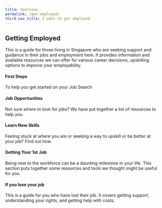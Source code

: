 ```yaml
---
title: Overview
permalink: /get-employed/
third_nav_title: I want to get employed
---
```


## Getting Employed
This is a guide for those living in Singapore who are seeking support and guidance in their jobs and employment here. It provides information and available resources we can offer for various career decisions, upskilling options to improve your employability. 

#### First Steps 

To help you get started on your Job Search

#### Job Opportunities

Not sure where to look for jobs? We have put together a list of resources to help you.

#### Learn New Skills

Feeling stuck at where you are or seeking a way to upskill or be better at your job? Find out how.

#### Getting Your 1st Job

Being new to the workforce can be a daunting milestone in your life. This section puts together some resources and tools we thought might be useful for you.

#### If you lose your job
This is a guide for you who have lost their job. It covers getting support, understanding your rights, and getting help with costs. 

